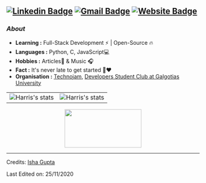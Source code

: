 [![Linkedin Badge](https://img.shields.io/badge/-Isha_Gupta-blue?style=flat-square&logo=Linkedin&logoColor=white&link=https://www.linkedin.com/in/ishagupta20//)](https://www.linkedin.com/in/ishagupta20/)  [![Gmail Badge](https://img.shields.io/badge/-ishagupta2103@gmail.com-c14438?style=flat-square&logo=Gmail&logoColor=white&link=mailto:ishagupta2103@gmail.com)](mailto:ishagupta2103@gmail.com)  [![Website Badge](https://img.shields.io/badge/-devisha.me-c14438?style=flat-square&logo=Website&logoColor=white&link=https://devisha.me)](https://devisha.me)
---------------------------------------------------------------------------------------------------------------------------------------------------------------------------------
### <i>About</i>

-  **Learning :** Full-Stack Development :zap: | Open-Source :fire:	
-  **Languages :** Python, C, JavaScript💻
-  **Hobbies :** Articles📕 & Music :headphones:
-  **Fact :** It's never late to get started 🎯:heart:
-  **Organisation :** [Technojam](https://github.com/technojam), [Developers Student Club at Galgotias University](https://github.com/DSC-Galgotias)

<table align="center">
  <tr>
    <td>
      <img alt="Harris's stats" src="https://github-readme-stats.vercel.app/api?username=anhphamhoangdev&show_icons=true&border_radius=5&card_width=500px&card_height=200px">
    </td>
    <td>
      <img alt="Harris's stats" src="https://github-readme-stats.vercel.app/api/top-langs/?username=anhphamhoangdev&layout=compact&card_width=500px&line_height=1000">
    </td>
  </tr>
</table>

<p align="center">
  <img width="200" height="100" src="https://math.sun.ac.za/prodinger/thanks.gif">
</p>

-----

Credits: [Isha Gupta](https://github.com/Isha2103)

Last Edited on: 25/11/2020

